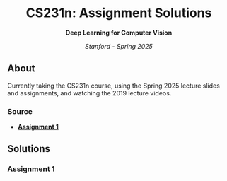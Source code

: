 <h1 align="center">CS231n: Assignment Solutions</h1>
<p align="center"><b>Deep Learning for Computer Vision</b></p>
<p align="center"><i>Stanford - Spring 2025</i></p>

##  About

Currently taking the CS231n course, using the Spring 2025 lecture slides and assignments, and watching the 2019 lecture videos.
### Source

* [**Assignment 1**](https://cs231n.github.io/assignments2025/assignment1/)

## Solutions

### Assignment 1
